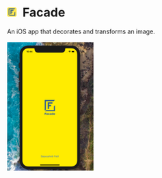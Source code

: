 # <img src="./Facade/Design/AppIcon.png" width="22px">&ensp;Facade
An iOS app that decorates and transforms an image.
</br></br>
<img src="./screenshots/screen0.png" width="40%">
